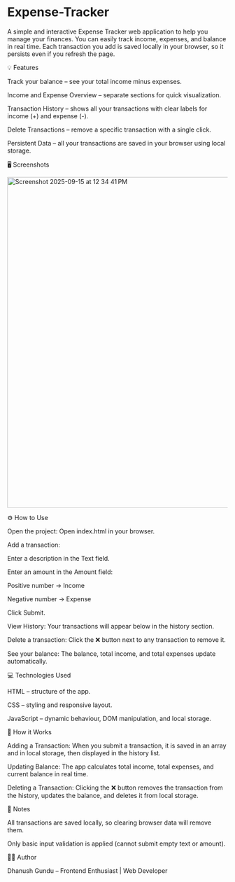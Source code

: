 # Expense-Tracker
A simple and interactive Expense Tracker web application to help you manage your finances. You can easily track income, expenses, and balance in real time. Each transaction you add is saved locally in your browser, so it persists even if you refresh the page.

💡 Features

Track your balance – see your total income minus expenses.

Income and Expense Overview – separate sections for quick visualization.

Transaction History – shows all your transactions with clear labels for income (+) and expense (-).

Delete Transactions – remove a specific transaction with a single click.

Persistent Data – all your transactions are saved in your browser using local storage.

🖥️ Screenshots

<img width="1504" height="756" alt="Screenshot 2025-09-15 at 12 34 41 PM" src="https://github.com/user-attachments/assets/149253c8-dc8b-482a-bde3-27e7b0813e0f" />

⚙️ How to Use

Open the project: Open index.html in your browser.

Add a transaction:

Enter a description in the Text field.

Enter an amount in the Amount field:

Positive number → Income

Negative number → Expense

Click Submit.

View History: Your transactions will appear below in the history section.

Delete a transaction: Click the ❌ button next to any transaction to remove it.

See your balance: The balance, total income, and total expenses update automatically.
    

💻 Technologies Used

HTML – structure of the app.

CSS – styling and responsive layout.

JavaScript – dynamic behaviour, DOM manipulation, and local storage.

🚀 How it Works

Adding a Transaction:
When you submit a transaction, it is saved in an array and in local storage, then displayed in the history list.

Updating Balance:
The app calculates total income, total expenses, and current balance in real time.

Deleting a Transaction:
Clicking the ❌ button removes the transaction from the history, updates the balance, and deletes it from local storage.

📝 Notes

All transactions are saved locally, so clearing browser data will remove them.

Only basic input validation is applied (cannot submit empty text or amount).

👨‍💻 Author

Dhanush Gundu – Frontend Enthusiast | Web Developer 
